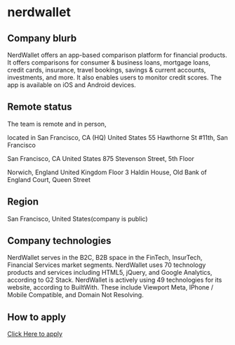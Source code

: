 # nerdwallet




## Company blurb



NerdWallet offers an app-based comparison platform for financial products. It offers comparisons for consumer & business loans, mortgage loans, credit cards, insurance, travel bookings, savings & current accounts, investments, and more. It also enables users to monitor credit scores. The app is available on iOS and Android devices.





## Remote status



The team is remote and in person, 

located in San Francisco, CA (HQ) United States 55 Hawthorne St #11th, San Francisco

San Francisco, CA United States 875 Stevenson Street, 5th Floor

Norwich, England United Kingdom Floor 3 Haldin House, Old Bank of England Court, Queen Street



## Region



San Francisco, United States(company is public)




## Company technologies



NerdWallet serves in the B2C, B2B space in the FinTech, InsurTech, Financial Services market segments.
NerdWallet uses 70 technology products and services including HTML5, jQuery, and Google Analytics, according to G2 Stack.
NerdWallet is actively using 49 technologies for its website, according to BuiltWith. These include Viewport Meta, IPhone / Mobile Compatible, and Domain Not Resolving.




## How to apply




[Click Here to apply](https://www.nerdwallet.com/careers/teams)
